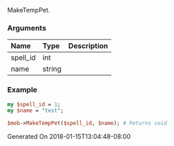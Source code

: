 MakeTempPet.
### Arguments
**Name**|**Type**|**Description**
:---|:---|:---
spell_id|int|
name|string|

### Example

```perl
my $spell_id = 1;
my $name = "test";

$mob->MakeTempPet($spell_id, $name); # Returns void
```


Generated On 2018-01-15T13:04:48-08:00